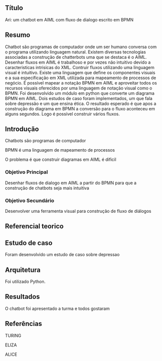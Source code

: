 ## Título
Ari: um chatbot em AIML com fluxo de dialogo escrito em BPMN

## Resumo
Chatbot são programas de computador onde um ser humano conversa 
com o programa utilizando linguagem natural.
Existem diversas tecnologias associadas a construção de 
chatterbots  uma que se destaca é o AIML.
Desenhar fluxos em AIML é trabalhoso e por vezes 
não intuitivo devido a caracteristicas intrisicas do XML.
Contruir fluxos utilizando uma linguagem visual é intuitivo. 
Existe uma linguagem que define os componentes visuais e
 a sua especificação em XML utilizada para mapeamento de processos de negócio.
É possível mapear a notação BPMN em AIML e aproveitar todos os recursos
visuais oferecidos por uma linguagem de notação visual como o BPMN. 
Foi desenvolvido um módulo em python que converte um diagrama 
BPMN em AIML. Dois estudos de caso foram implementados, um que 
fala sobre depressão e um que ensina ética. O resultado esperado
é que apos a construção do diagrama em BPMN a conversão para o fluxo
aconteceu em alguns segundos. Logo é possível construir vários fluxos.


## Introdução

Chatbots são programas de computador 

BPMN é uma linguagem de mapeamento de processos

O problema é que construir diagramas em AIML é dificil

### Objetivo Principal
Desenhar fluxos de dialogo em AIML a partir do BPMN para que a construção de chatbots
seja mais intuitiva 

### Objetivo Secundário
Desenvolver uma ferramenta visual para construção de fluxo de 
diálogos

## Referencial teorico

## Estudo de caso

Foram desenvolvido um estudo de caso sobre depressao

## Arquitetura

Foi utilizado Python.

## Resultados

O chatbot foi apresentado a turma e todos gostaram

## Referências

TURING

ELIZA

ALICE


